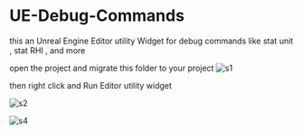 # UE-Debug-Commands
this an Unreal Engine Editor utility Widget for debug commands like stat unit , stat RHI , and more  

open the project and migrate this folder to your project
![s1](https://github.com/OsamaSedik/UE-Debug-Commands/assets/42730159/d7362a46-f9f7-422e-8b2c-9f0168e53f37)


then right click and Run Editor utility widget 

![s2](https://github.com/OsamaSedik/UE-Debug-Commands/assets/42730159/ddb10f76-b9a0-41c2-8a43-cedb4585227b)


![s4](https://github.com/OsamaSedik/UE-Debug-Commands/assets/42730159/108b8297-8559-4e95-8243-8c61add2e345)
